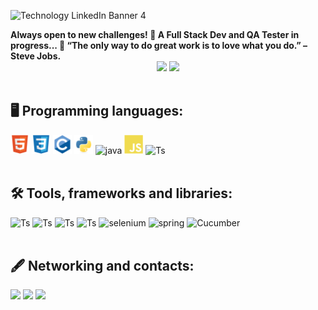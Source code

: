 ![Technology LinkedIn Banner 4](https://github.com/alisson-t-bucchi/alisson-t-bucchi/assets/162882339/cbc68a13-3eb9-4d5a-b3d2-edc994ab6206)

<div align="left">
  <b> Always open to new challenges! 🛫 </b>
  <b> A Full Stack Dev and QA Tester in progress... 🚀 </b>
  <b> “The only way to do great work is to love what you do.” – Steve Jobs. </b>
</div>

<div align="center">
<img height="180" src="https://github-readme-stats-sigma-five.vercel.app/api?username=alisson-t-bucchi&show_icons=true&theme=merko&include_all_commits=true&count_private=true"/>
<img height="180" src="https://github-readme-stats.vercel.app/api/top-langs/?username=alisson-t-bucchi&layout=compact&langs_count=20&theme=merko"/>
</div><br>

## 🖥️ <b> Programming languages: </b>
<div align="left" style="display: inline_block">
  <img align="centre" alt="HTML" height="30" width="30" src="https://raw.githubusercontent.com/devicons/devicon/master/icons/html5/html5-original.svg">
  <img align="centre" alt="CSS" height="30" width="30" src="https://raw.githubusercontent.com/devicons/devicon/master/icons/css3/css3-original.svg">
  <img align="centre" alt="C" height="30" width="30" src="https://raw.githubusercontent.com/devicons/devicon/master/icons/c/c-original.svg">
  <img align="centre" alt="Python" height="30" width="30" src="https://raw.githubusercontent.com/devicons/devicon/master/icons/python/python-original.svg">
  <img align="centre" alt="java" height="30" width="30" src="https://cdn.jsdelivr.net/gh/devicons/devicon/icons/java/java-original.svg">
  <img align="centre" alt="Js" height="30" width="30" src="https://raw.githubusercontent.com/devicons/devicon/master/icons/javascript/javascript-plain.svg">
  <img align="centre" alt="Ts" height="30" width="30" src="https://cdn.jsdelivr.net/gh/devicons/devicon/icons/typescript/typescript-original.svg" />
</div><br>

## 🛠️ <b> Tools, frameworks and libraries: </b>
<div align="left" style="display: inline_block">
  <img align="centre" alt="Ts" height="40" width="40"src="https://cdn.jsdelivr.net/gh/devicons/devicon@latest/icons/cypressio/cypressio-original-wordmark.svg" />
  <img align="centre" alt="Ts" height="30" width="30" src="https://cdn.jsdelivr.net/gh/devicons/devicon/icons/react/react-original.svg" />
  <img align="centre" alt="Ts" height="30" width="30" src="https://cdn.jsdelivr.net/gh/devicons/devicon/icons/mongodb/mongodb-original.svg" />
  <img align="centre" alt="Ts" height="30" width="30" src="https://cdn.jsdelivr.net/gh/devicons/devicon/icons/jest/jest-plain.svg" />
  <img align="centre" alt="selenium" height="30" width="30" src="https://cdn.jsdelivr.net/gh/devicons/devicon/icons/selenium/selenium-original.svg">
  <img align="centre" alt="spring" height="30" width="30" src="https://cdn.jsdelivr.net/gh/devicons/devicon/icons/spring/spring-original-wordmark.svg">
  <img align="centre" alt="Cucumber" height="40" width="50" src="https://cdn.jsdelivr.net/gh/devicons/devicon/icons/cucumber/cucumber-plain.svg">
</div><br>

## 🖋️ <b> Networking and contacts: </b>
<div align="left">
  <a href = "mailto:alisson.t.bucchi@gmail.com"><img src="https://img.shields.io/badge/-Gmail-%23333?style=for-the-badge&logo=gmail&logoColor=white" target="_blank"></a>
  <a href="https://www.linkedin.com/in/alisson-tex-bucchi/" target="_blank"><img src="https://img.shields.io/badge/-LinkedIn-%230077B5?style=for-the-badge&logo=linkedin&logoColor=white" target="_blank"></a>
  <a href="https://alissontbucchi.my.canva.site/"><img src="https://img.shields.io/badge/Canva-%2300C4CC.svg?style=for-the-badge&logo=Canva&logoColor=white" target="_blank"></a>
</div>

